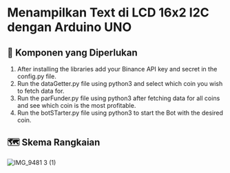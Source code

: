 # Menampilkan Text di LCD 16x2 I2C dengan Arduino UNO

## 📃 Komponen yang Diperlukan
1. After installing the libraries add your Binance API key and secret in the config.py file.
2. Run the dataGetter.py file using python3 and select which coin you wish to fetch data for.
3. Run the parFunder.py file using python3 after fetching data for all coins and see which coin is the most profitable.
4. Run the botSTarter.py file using python3 to start the Bot with the desired coin.

## 🗺️ Skema Rangkaian

![IMG_9481 3 (1)](https://github.com/altopacademy/Menampilkan-Text-di-LCD-16x2-I2C-dengan-Arduino-UNO/assets/48623013/1a4dbe98-996e-408d-8b85-d5447d4f5b11)
